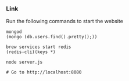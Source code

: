 ### Link

Run the following commands to start the website
```
mongod
(mongo (db.users.find().pretty();))

brew services start redis
(redis-cli)(keys *)

node server.js

# Go to http://localhost:8080

```
